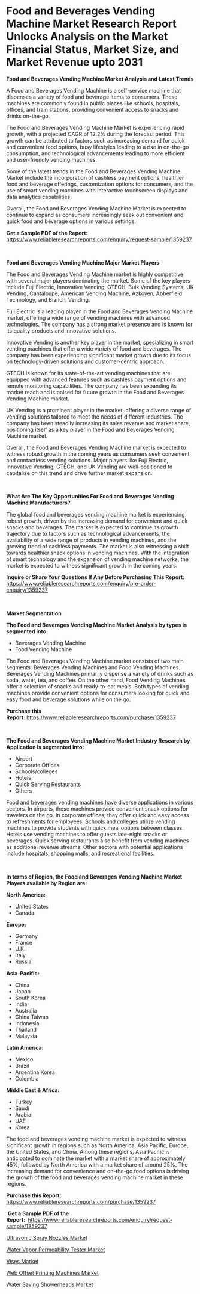 <p><h1>Food and Beverages Vending Machine Market Research Report Unlocks Analysis on the Market Financial Status, Market Size, and Market Revenue upto 2031</h1></p><p><strong>Food and Beverages Vending Machine Market Analysis and Latest Trends</strong></p>
<p><p>A Food and Beverages Vending Machine is a self-service machine that dispenses a variety of food and beverage items to consumers. These machines are commonly found in public places like schools, hospitals, offices, and train stations, providing convenient access to snacks and drinks on-the-go.</p><p>The Food and Beverages Vending Machine Market is experiencing rapid growth, with a projected CAGR of 12.2% during the forecast period. This growth can be attributed to factors such as increasing demand for quick and convenient food options, busy lifestyles leading to a rise in on-the-go consumption, and technological advancements leading to more efficient and user-friendly vending machines.</p><p>Some of the latest trends in the Food and Beverages Vending Machine Market include the incorporation of cashless payment options, healthier food and beverage offerings, customization options for consumers, and the use of smart vending machines with interactive touchscreen displays and data analytics capabilities.</p><p>Overall, the Food and Beverages Vending Machine Market is expected to continue to expand as consumers increasingly seek out convenient and quick food and beverage options in various settings.</p></p>
<p><strong>Get a Sample PDF of the Report:&nbsp;</strong> <a href="https://www.reliableresearchreports.com/enquiry/request-sample/1359237">https://www.reliableresearchreports.com/enquiry/request-sample/1359237</a></p>
<p>&nbsp;</p>
<p><strong>Food and Beverages Vending Machine Major Market Players</strong></p>
<p><p>The Food and Beverages Vending Machine market is highly competitive with several major players dominating the market. Some of the key players include Fuji Electric, Innovative Vending, GTECH, Bulk Vending Systems, UK Vending, Cantaloupe, American Vending Machine, Azkoyen, Abberfield Technology, and Bianchi Vending.</p><p>Fuji Electric is a leading player in the Food and Beverages Vending Machine market, offering a wide range of vending machines with advanced technologies. The company has a strong market presence and is known for its quality products and innovative solutions.</p><p>Innovative Vending is another key player in the market, specializing in smart vending machines that offer a wide variety of food and beverages. The company has been experiencing significant market growth due to its focus on technology-driven solutions and customer-centric approach.</p><p>GTECH is known for its state-of-the-art vending machines that are equipped with advanced features such as cashless payment options and remote monitoring capabilities. The company has been expanding its market reach and is poised for future growth in the Food and Beverages Vending Machine market.</p><p>UK Vending is a prominent player in the market, offering a diverse range of vending solutions tailored to meet the needs of different industries. The company has been steadily increasing its sales revenue and market share, positioning itself as a key player in the Food and Beverages Vending Machine market.</p><p>Overall, the Food and Beverages Vending Machine market is expected to witness robust growth in the coming years as consumers seek convenient and contactless vending solutions. Major players like Fuji Electric, Innovative Vending, GTECH, and UK Vending are well-positioned to capitalize on this trend and drive further market expansion.</p></p>
<p>&nbsp;</p>
<p><strong>What Are The Key Opportunities For Food and Beverages Vending Machine Manufacturers?</strong></p>
<p><p>The global food and beverages vending machine market is experiencing robust growth, driven by the increasing demand for convenient and quick snacks and beverages. The market is expected to continue its growth trajectory due to factors such as technological advancements, the availability of a wide range of products in vending machines, and the growing trend of cashless payments. The market is also witnessing a shift towards healthier snack options in vending machines. With the integration of smart technology and the expansion of vending machine networks, the market is expected to witness significant growth in the coming years.</p></p>
<p><strong>Inquire or Share Your Questions If Any Before Purchasing This Report:</strong> <a href="https://www.reliableresearchreports.com/enquiry/pre-order-enquiry/1359237">https://www.reliableresearchreports.com/enquiry/pre-order-enquiry/1359237</a></p>
<p>&nbsp;</p>
<p><strong>Market Segmentation</strong></p>
<p><strong>The Food and Beverages Vending Machine Market Analysis by types is segmented into:</strong></p>
<p><ul><li>Beverages Vending Machine</li><li>Food Vending Machine</li></ul></p>
<p><p>The Food and Beverages Vending Machine market consists of two main segments: Beverages Vending Machines and Food Vending Machines. Beverages Vending Machines primarily dispense a variety of drinks such as soda, water, tea, and coffee. On the other hand, Food Vending Machines offer a selection of snacks and ready-to-eat meals. Both types of vending machines provide convenient options for consumers looking for quick and easy food and beverage solutions while on the go.</p></p>
<p><strong>Purchase this Report:&nbsp;</strong><a href="https://www.reliableresearchreports.com/purchase/1359237">https://www.reliableresearchreports.com/purchase/1359237</a></p>
<p>&nbsp;</p>
<p><strong>The Food and Beverages Vending Machine Market Industry Research by Application is segmented into:</strong></p>
<p><ul><li>Airport</li><li>Corporate Offices</li><li>Schools/colleges</li><li>Hotels</li><li>Quick Serving Restaurants</li><li>Others</li></ul></p>
<p><p>Food and beverages vending machines have diverse applications in various sectors. In airports, these machines provide convenient snack options for travelers on the go. In corporate offices, they offer quick and easy access to refreshments for employees. Schools and colleges utilize vending machines to provide students with quick meal options between classes. Hotels use vending machines to offer guests late-night snacks or beverages. Quick serving restaurants also benefit from vending machines as additional revenue streams. Other sectors with potential applications include hospitals, shopping malls, and recreational facilities.</p></p>
<p>&nbsp;</p>
<p><strong>In terms of Region, the Food and Beverages Vending Machine Market Players available by Region are:</strong></p>
<p>
    <p> <strong> North America: </strong>
        <ul>
            <li>United States</li>
            <li>Canada</li>
        </ul>
        </p> 
    <p> <strong> Europe: </strong>
        <ul>
            <li>Germany</li>
            <li>France</li>
            <li>U.K.</li>
            <li>Italy</li>
            <li>Russia</li>
        </ul>
        </p> 
    <p> <strong> Asia-Pacific: </strong>
        <ul>
            <li>China</li>
            <li>Japan</li>
            <li>South Korea</li>
            <li>India</li>
            <li>Australia</li>
            <li>China Taiwan</li>
            <li>Indonesia</li>
            <li>Thailand</li>
            <li>Malaysia</li>
        </ul>
        </p> 
    <p> <strong> Latin America: </strong>
        <ul>
            <li>Mexico</li>
            <li>Brazil</li>
            <li>Argentina Korea</li>
            <li>Colombia</li>
        </ul>
        </p> 
    <p> <strong> Middle East & Africa: </strong>
        <ul>
            <li>Turkey</li>
            <li>Saudi</li>
            <li>Arabia</li>
            <li>UAE</li>
            <li>Korea</li>
        </ul>
    </p>
    </p>
<p><p>The food and beverages vending machine market is expected to witness significant growth in regions such as North America, Asia Pacific, Europe, the United States, and China. Among these regions, Asia Pacific is anticipated to dominate the market with a market share of approximately 45%, followed by North America with a market share of around 25%. The increasing demand for convenience and on-the-go food options is driving the growth of the food and beverages vending machine market in these regions.</p></p>
<p><strong>Purchase this Report: </strong><a href="https://www.reliableresearchreports.com/purchase/1359237">https://www.reliableresearchreports.com/purchase/1359237</a></p>
<p>&nbsp;<strong>Get a Sample PDF of the Report:&nbsp;&nbsp;</strong><a href="https://www.reliableresearchreports.com/enquiry/request-sample/1359237">https://www.reliableresearchreports.com/enquiry/request-sample/1359237</a></p>
<p><strong></strong></p>
<p><p><a href="https://medium.com/@nicosmitham/ultrasonic-spray-nozzles-market-size-reveals-the-best-marketing-channels-in-global-industry-0fcb0c60997e">Ultrasonic Spray Nozzles Market</a></p><p><a href="https://medium.com/@randysimpson755/water-vapor-permeability-tester-market-size-reveals-the-best-marketing-channels-in-global-industry-81e619130cc9">Water Vapor Permeability Tester Market</a></p><p><a href="https://medium.com/@randysimpson755/decoding-vises-market-metrics-market-share-trends-and-growth-patterns-dfdafe010705">Vises Market</a></p><p><a href="https://medium.com/@randysimpson755/web-offset-printing-machines-market-analysis-its-cagr-market-segmentation-and-global-industry-81ec0b66cc97">Web Offset Printing Machines Market</a></p><p><a href="https://medium.com/@randysimpson755/water-saving-showerheads-market-analysis-its-cagr-market-segmentation-and-global-industry-19bac60721b3">Water Saving Showerheads Market</a></p></p>